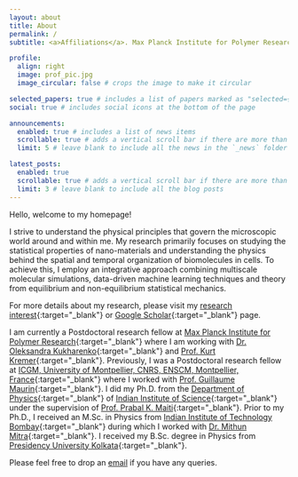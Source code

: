 ```yaml
---
layout: about
title: About
permalink: /
subtitle: <a>Affiliations</a>. Max Planck Institute for Polymer Research, Mainz, Germany.

profile:
  align: right
  image: prof_pic.jpg
  image_circular: false # crops the image to make it circular

selected_papers: true # includes a list of papers marked as "selected={true}"
social: true # includes social icons at the bottom of the page

announcements:
  enabled: true # includes a list of news items
  scrollable: true # adds a vertical scroll bar if there are more than 3 news items
  limit: 5 # leave blank to include all the news in the `_news` folder

latest_posts:
  enabled: true
  scrollable: true # adds a vertical scroll bar if there are more than 3 new posts items
  limit: 3 # leave blank to include all the blog posts
---
```



Hello, welcome to my homepage!

I strive to understand the physical principles that govern the microscopic world around and within me. My research primarily focuses on studying the statistical properties of nano-materials and understanding the physics behind the spatial and temporal organization of biomolecules in cells. To achieve this, I employ an integrative approach combining multiscale molecular simulations, data-driven machine learning techniques and theory from equilibrium and non-equilibrium statistical mechanics.

For more details about my research, please visit my [research interest](https://supriyonaskar.github.io/publications/){:target="_blank"} or [Google Scholar](https://scholar.google.com/citations?user=7qyxfhAAAAAJ&hl=en){:target="_blank"} page.

I am currently a Postdoctoral research fellow at [Max Planck Institute for Polymer Research](https://www.mpip-mainz.mpg.de/en/home){:target="_blank"} where I am working with [Dr. Oleksandra Kukharenko](https://www.mpip-mainz.mpg.de/en/kremer/groups/kukharenko){:target="_blank"} and [Prof. Kurt Kremer](https://www.mpip-mainz.mpg.de/en/kremer/director){:target="_blank"}. Previously, I was a Postdoctoral research fellow at [ICGM, University of Montpellier, CNRS, ENSCM, Montpellier, France](https://www.icgm.fr/en/){:target="_blank"} where I worked with [Prof. Guillaume Maurin](https://scholar.google.fr/citations?user=QNfwyjgAAAAJ&hl=fr){:target="_blank"}. I did my Ph.D. from the [Department of Physics](http://www.physics.iisc.ac.in/){:target="_blank"} of [Indian Institute of Science](https://iisc.ac.in/){:target="_blank"} under the supervision  of [Prof. Prabal K. Maiti](http://www.physics.iisc.ac.in/~maiti/){:target="_blank"}. Prior to my Ph.D., I received an M.Sc. in Physics from [Indian Institute of Technology Bombay](https://www.iitb.ac.in/){:target="_blank"} during which I worked with [Dr. Mithun Mitra](https://sites.google.com/view/thbioiitb/home){:target="_blank"}. I received my B.Sc. degree in Physics from [Presidency University Kolkata](https://www.presiuniv.ac.in/){:target="_blank"}. 


Please feel free to drop an [email](mailto:supriyo199331@gmail.com) if you have any queries.

